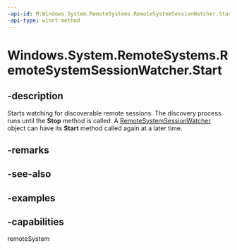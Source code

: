 ```yaml
---
-api-id: M:Windows.System.RemoteSystems.RemoteSystemSessionWatcher.Start
-api-type: winrt method
---
```


<!-- Method syntax.
public void RemoteSystemSessionWatcher.Start()
-->

# Windows.System.RemoteSystems.RemoteSystemSessionWatcher.Start

## -description
Starts watching for discoverable remote sessions. The discovery process runs until the **Stop** method is called. A [RemoteSystemSessionWatcher](RemoteSystemSessionWatcher.md) object can have its **Start** method called again at a later time.

## -remarks

## -see-also

## -examples


## -capabilities
remoteSystem
